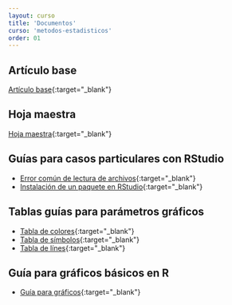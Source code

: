 ```yaml
---
layout: curso
title: 'Documentos'
curso: 'metodos-estadisticos'
order: 01
---
```


## Artículo base

[Artículo base](/metodos-estadisticos/docs/ASystematicApproachtoPlanningforaDesignedIndustrualExperiment.pdf){:target="_blank"}

## Hoja maestra

[Hoja maestra](/metodos-estadisticos/docs/HojaMaestra.pdf){:target="_blank"}

## Guías para casos particulares con RStudio

- [Error común de lectura de archivos](/metodos-estadisticos/docs/ErrorComun.pdf){:target="_blank"}
- [Instalación de un paquete en RStudio](/metodos-estadisticos/docs/instalapaquete.pdf){:target="_blank"}

## Tablas guías para parámetros gráficos

- [Tabla de colores](/metodos-estadisticos/docs/ColorChart.pdf){:target="_blank"}
- [Tabla de símbolos](/metodos-estadisticos/docs/points.png){:target="_blank"}
- [Tabla de línes](/metodos-estadisticos/docs/lines.png){:target="_blank"}

## Guía para gráficos básicos en R

- [Guía para gráficos](/metodos-estadisticos/docs/grafi3.pdf){:target="_blank"}
